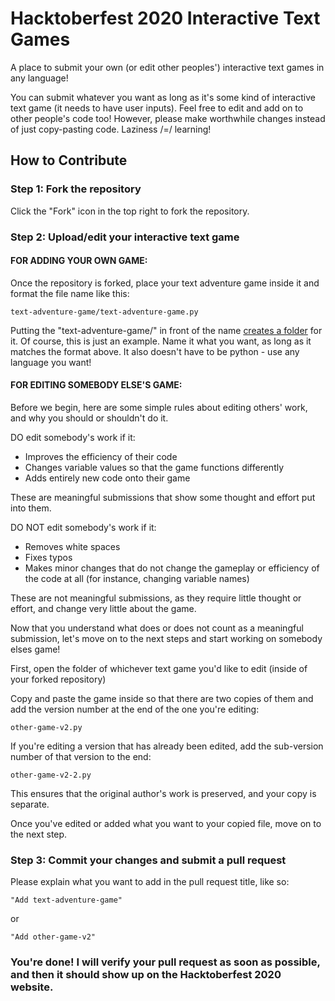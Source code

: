 # Hacktoberfest 2020 Interactive Text Games
A place to submit your own (or edit other peoples') interactive text games in any language!

You can submit whatever you want as long as it's some kind of interactive text game (it needs to have user inputs).
Feel free to edit and add on to other people's code too! However, please make worthwhile changes instead of just copy-pasting code. Laziness /=/ learning!

## How to Contribute


### Step 1: Fork the repository

Click the "Fork" icon in the top right to fork the repository.



### Step 2: Upload/edit your interactive text game

#### FOR ADDING YOUR OWN GAME:

Once the repository is forked, place your text adventure game inside it and format the file name like this:

`text-adventure-game/text-adventure-game.py` 

Putting the "text-adventure-game/" in front of the name [creates a folder](https://camo.githubusercontent.com/29f2fd0f075716239c61d9cd7dd58c5b02ca297a/687474703a2f2f692e737461636b2e696d6775722e636f6d2f3949666d6a2e676966) for it.
Of course, this is just an example. Name it what you want, as long as it matches the format above. It also doesn't have to be python - use any language you want!


#### FOR EDITING SOMEBODY ELSE'S GAME:

Before we begin, here are some simple rules about editing others' work, and why you should or shouldn't do it.

DO edit somebody's work if it: 
- Improves the efficiency of their code
- Changes variable values so that the game functions differently
- Adds entirely new code onto their game

These are meaningful submissions that show some thought and effort put into them.

DO NOT edit somebody's work if it:
- Removes white spaces
- Fixes typos
- Makes minor changes that do not change the gameplay or efficiency of the code at all (for instance, changing variable names)

These are not meaningful submissions, as they require little thought or effort, and change very little about the game.

Now that you understand what does or does not count as a meaningful submission, let's move on to the next steps and start working on somebody elses game!

First, open the folder of whichever text game you'd like to edit (inside of your forked repository)

Copy and paste the game inside so that there are two copies of them and add the version number at the end of the one you're editing:

`other-game-v2.py`

If you're editing a version that has already been edited, add the sub-version number of that version to the end:

`other-game-v2-2.py`

This ensures that the original author's work is preserved, and your copy is separate.

Once you've edited or added what you want to your copied file, move on to the next step.



### Step 3: Commit your changes and submit a pull request

Please explain what you want to add in the pull request title, like so:

`"Add text-adventure-game"`

or

`"Add other-game-v2"`

### You're done! I will verify your pull request as soon as possible, and then it should show up on the Hacktoberfest 2020 website.
